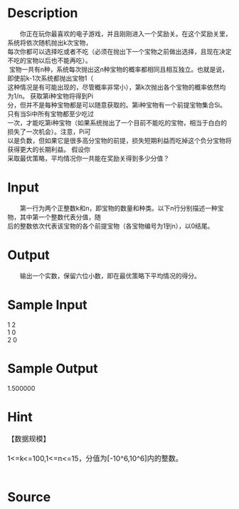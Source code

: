 
# Description

<div class="content"><p>　　你正在玩你最喜欢的电子游戏，并且刚刚进入一个奖励关。在这个奖励关里，系统将依次随机抛出k次宝物，<br/>
每次你都可以选择吃或者不吃（必须在抛出下一个宝物之前做出选择，且现在决定不吃的宝物以后也不能再吃）。<br/>
 宝物一共有n种，系统每次抛出这n种宝物的概率都相同且相互独立。也就是说，即使前k-1次系统都抛出宝物1（<br/>
这种情况是有可能出现的，尽管概率非常小），第k次抛出各个宝物的概率依然均为1/n。 获取第i种宝物将得到Pi<br/>
分，但并不是每种宝物都是可以随意获取的。第i种宝物有一个前提宝物集合Si。只有当Si中所有宝物都至少吃过<br/>
一次，才能吃第i种宝物（如果系统抛出了一个目前不能吃的宝物，相当于白白的损失了一次机会）。注意，Pi可<br/>
以是负数，但如果它是很多高分宝物的前提，损失短期利益而吃掉这个负分宝物将获得更大的长期利益。 假设你<br/>
采取最优策略，平均情况你一共能在奖励关得到多少分值？</p></div>

# Input

<div class="content"><p>　　第一行为两个正整数k和n，即宝物的数量和种类。以下n行分别描述一种宝物，其中第一个整数代表分值，随<br/>
后的整数依次代表该宝物的各个前提宝物（各宝物编号为1到n），以0结尾。</p></div>

# Output

<div class="content"><p>　　输出一个实数，保留六位小数，即在最优策略下平均情况的得分。</p></div>

# Sample Input

<div class="content"><span class="sampledata">1 2<br/>
1 0<br/>
2 0</span></div>

# Sample Output

<div class="content"><span class="sampledata">1.500000</span></div>

# Hint

<div class="content"><p></p><p><span style="font-size: medium">【数据规模】<br/><br/>
1&lt;=k&lt;=100,1&lt;=n&lt;=15，分值为[-10^6,10^6]内的整数。<br/><br/>
</span></p><p></p></div>

# Source

<div class="content"><p><a href="problemset.php?search="></a></p></div>

